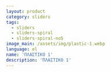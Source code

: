 ```yaml
---
layout: product
category: sliders
tags:
  - sliders
  - sliders-spiral
  - sliders-spiral-no5
image_main: /assets/img/plastic-1.webp
language: el
name: 'ΠΛΑΣΤΙΚΟ 1'
description: 'ΠΛΑΣΤΙΚΟ 1'
---
```

